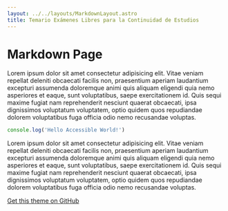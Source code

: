 ```yaml
---
layout: ../../layouts/MarkdownLayout.astro
title: Temario Exámenes Libres para la Continuidad de Estudios
---
```


# Markdown Page

Lorem ipsum dolor sit amet consectetur adipisicing elit. Vitae veniam repellat deleniti obcaecati facilis non, praesentium aperiam laudantium excepturi assumenda doloremque animi quis aliquam eligendi quia nemo asperiores et eaque, sunt voluptatibus, saepe exercitationem id. Quis sequi maxime fugiat nam reprehenderit nesciunt quaerat obcaecati, ipsa dignissimos voluptatum voluptatem, optio quidem quos repudiandae dolorem voluptatibus fuga officia odio nemo recusandae voluptas.

```js
console.log('Hello Accessible World!')
```

Lorem ipsum dolor sit amet consectetur adipisicing elit. Vitae veniam repellat deleniti obcaecati facilis non, praesentium aperiam laudantium excepturi assumenda doloremque animi quis aliquam eligendi quia nemo asperiores et eaque, sunt voluptatibus, saepe exercitationem id. Quis sequi maxime fugiat nam reprehenderit nesciunt quaerat obcaecati, ipsa dignissimos voluptatum voluptatem, optio quidem quos repudiandae dolorem voluptatibus fuga officia odio nemo recusandae voluptas.

[Get this theme on GitHub](https://github.com/markteekman/accessible-astro-starter)
